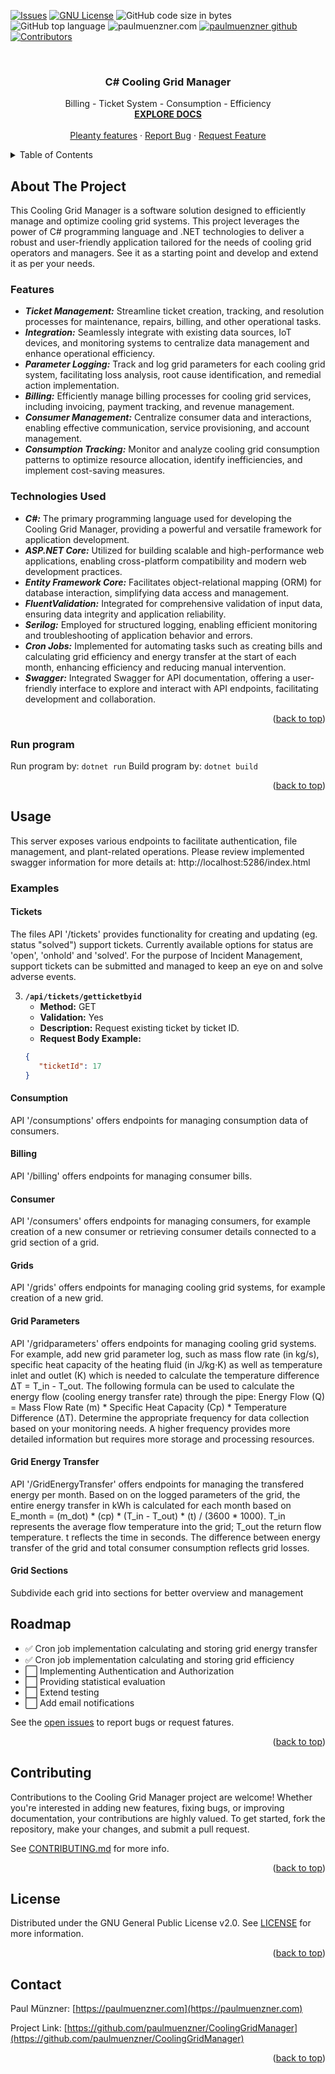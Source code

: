 <a name="readme-top"></a>


<!-- PROJECT SHIELDS -->
[![Issues][issues-shield]][issues-url]
[![GNU License][license-shield]][license-url]
![GitHub code size in bytes](https://img.shields.io/github/languages/code-size/paulmuenzner/CoolingGridManager)
![GitHub top language](https://img.shields.io/github/languages/top/paulmuenzner/CoolingGridManager)
![paulmuenzner.com](https://paulmuenzner.com)
[![paulmuenzner github][github-shield]][github-url] 
[![Contributors][contributors-shield]][contributors-url]



<!-- PROJECT LOGO -->
<br />
<div align="center">

  <h3 align="center">C# Cooling Grid Manager</h3>

  <p align="center">
    Billing - Ticket System - Consumption - Efficiency
    <br />
    <a href="#about-the-project"><strong>EXPLORE DOCS</strong></a>
    <br />
    <br />
    <a href="#about-the-project">Pleanty features</a>
    ·
    <a href="https://github.com/paulmuenzner/CoolingGridManager/issues">Report Bug</a>
    ·
    <a href="https://github.com/paulmuenzner/CoolingGridManager/issues">Request Feature</a>
  </p>
</div>


<!-- TABLE OF CONTENTS -->
<details>
  <summary>Table of Contents</summary>
  <ol>
    <li><a href="#about-the-project">About The Project</a></li>
    <li><a href="#usage">Usage</a></li>
    <li><a href="#roadmap">Roadmap</a></li>
    <li><a href="#contributing">Contributing</a></li>
    <li><a href="#license">License</a></li>
    <li><a href="#contact">Contact</a></li>
  </ol>
</details>



<!-- ABOUT THE PROJECT -->
## About The Project

This Cooling Grid Manager is a software solution designed to efficiently manage and optimize cooling grid systems. This project leverages the power of C# programming language and .NET technologies to deliver a robust and user-friendly application tailored for the needs of cooling grid operators and managers. See it as a starting point and develop and extend it as per your needs.


### Features
-   ***Ticket Management:*** Streamline ticket creation, tracking, and resolution processes for maintenance, repairs, billing, and other operational tasks.
-   ***Integration:*** Seamlessly integrate with existing data sources, IoT devices, and monitoring systems to centralize data management and enhance operational efficiency.
-   ***Parameter Logging:*** Track and log grid parameters for each cooling grid system, facilitating loss analysis, root cause identification, and remedial action implementation.
-   ***Billing:*** Efficiently manage billing processes for cooling grid services, including invoicing, payment tracking, and revenue management.
-   ***Consumer Management:*** Centralize consumer data and interactions, enabling effective communication, service provisioning, and account management.
-   ***Consumption Tracking:*** Monitor and analyze cooling grid consumption patterns to optimize resource allocation, identify inefficiencies, and implement cost-saving measures.



### Technologies Used

-   ***C#:*** The primary programming language used for developing the Cooling Grid Manager, providing a powerful and versatile framework for application development.
-   ***ASP.NET Core:*** Utilized for building scalable and high-performance web applications, enabling cross-platform compatibility and modern web development practices.
-   ***Entity Framework Core:*** Facilitates object-relational mapping (ORM) for database interaction, simplifying data access and management.
-   ***FluentValidation:*** Integrated for comprehensive validation of input data, ensuring data integrity and application reliability.
-   ***Serilog:*** Employed for structured logging, enabling efficient monitoring and troubleshooting of application behavior and errors.
-   ***Cron Jobs:*** Implemented for automating tasks such as creating bills and calculating grid efficiency and energy transfer at the start of each month, enhancing efficiency and reducing manual intervention.
-   ***Swagger:*** Integrated Swagger for API documentation, offering a user-friendly interface to explore and interact with API endpoints, facilitating development and collaboration.

<p align="right">(<a href="#readme-top">back to top</a>)</p>



### Run program

Run program by: `dotnet run` 
Build program by: `dotnet build` 


<p align="right">(<a href="#readme-top">back to top</a>)</p>




<!-- USAGE -->
## Usage

This server exposes various endpoints to facilitate authentication, file management, and plant-related operations.
Please review implemented swagger information for more details at: http://localhost:5286/index.html


### Examples 

#### Tickets

The files API '/tickets' provides functionality for creating and updating (eg. status "solved") support tickets.
Currently available options for status are 'open', 'onhold' and 'solved'.
For the purpose of Incident Management, support tickets can be submitted and managed to keep an eye on and solve adverse events.


3. **`/api/tickets/getticketbyid`**
   - **Method:** GET
   - **Validation:** Yes
   - **Description:** Request existing ticket by ticket ID.
    - **Request Body Example:**
     ```json
     {
        "ticketId": 17
     }
     ```



#### Consumption 

API '/consumptions' offers endpoints for managing consumption data of consumers.


#### Billing 

API '/billing' offers endpoints for managing consumer bills.


#### Consumer 

API '/consumers' offers endpoints for managing consumers, for example creation of a new consumer or retrieving consumer details connected to a grid section of a grid.


#### Grids 

API '/grids' offers endpoints for managing cooling grid systems, for example creation of a new grid.


#### Grid Parameters 

API '/gridparameters' offers endpoints for managing cooling grid systems. 
For example, add new grid parameter log, such as mass flow rate (in kg/s), specific heat capacity of the heating fluid (in J/kg⋅K) as well as temperature inlet and outlet (K) which is needed to calculate the temperature difference ΔT = T_in - T_out. The following formula can be used to calculate the energy flow (cooling energy transfer rate) through the pipe: Energy Flow (Q) = Mass Flow Rate (m) * Specific Heat Capacity (Cp) * Temperature Difference (ΔT). Determine the appropriate frequency for data collection based on your monitoring needs. A higher frequency provides more detailed information but requires more storage and processing resources.


#### Grid Energy Transfer 

API '/GridEnergyTransfer' offers endpoints for managing the transfered energy per month. Based on on the logged parameters of the grid, the entire energy transfer in kWh is calculated for each month based on E_month = (m_dot) * (cp) * (T_in - T_out) * (t) / (3600 * 1000). T_in represents the average flow temperature into the grid; T_out the return flow temperature. t reflects the time in seconds. The difference between energy transfer of the grid and total consumer consumption reflects grid losses.


#### Grid Sections 

Subdivide each grid into sections for better overview and management



<!-- ROADMAP -->
## Roadmap

-   ✅ Cron job implementation calculating and storing grid energy transfer
-   ✅ Cron job implementation calculating and storing grid efficiency
-   ⬜️ Implementing Authentication and Authorization 
-   ⬜️ Providing statistical evaluation
-   ⬜️ Extend testing
-   ⬜️ Add email notifications


See the [open issues](https://github.com/paulmuenzner/CoolingGridManager/issues) to report bugs or request fatures.

<p align="right">(<a href="#readme-top">back to top</a>)</p>



<!-- CONTRIBUTING -->
## Contributing

Contributions to the Cooling Grid Manager project are welcome! Whether you're interested in adding new features, fixing bugs, or improving documentation, your contributions are highly valued. To get started, fork the repository, make your changes, and submit a pull request. 

See [CONTRIBUTING.md](CONTRIBUTING.md) for more info.

<p align="right">(<a href="#readme-top">back to top</a>)</p>



<!-- LICENSE -->
## License

Distributed under the GNU General Public License v2.0. See [LICENSE](LICENSE.txt) for more information.

<p align="right">(<a href="#readme-top">back to top</a>)</p>



<!-- CONTACT -->
## Contact

Paul Münzner: [https://paulmuenzner.com](https://paulmuenzner.com) 

Project Link: [https://github.com/paulmuenzner/CoolingGridManager](https://github.com/paulmuenzner/CoolingGridManager)

<p align="right">(<a href="#readme-top">back to top</a>)</p>





<!-- MARKDOWN LINKS & IMAGES -->
<!-- https://www.markdownguide.org/basic-syntax/#reference-style-links -->
[golang-shield]: https://img.shields.io/badge/golang-black.svg?logo=go&logoColor=ffffff&colorB=00ADD8
[golang-url]: https://go.dev/
[aws-shield]: https://img.shields.io/badge/aws_s3-black.svg?logo=amazons3&logoColor=ffffff&colorB=569A31
[aws-url]: https://aws.github.io/aws-sdk-go-v2/docs/
[mongodb-shield]: https://img.shields.io/badge/mongodb-black.svg?logo=mongodb&logoColor=ffffff&colorB=47A248
[mongodb-url]: https://go.dev/
[github-shield]: https://img.shields.io/badge/paulmuenzner-black.svg?logo=github&logoColor=ffffff&colorB=000000
[github-url]: https://github.com/paulmuenzner?tab=repositories
[contributors-shield]: https://img.shields.io/github/contributors/paulmuenzner/CoolingGridManager.svg
[contributors-url]: https://github.com/paulmuenzner/CoolingGridManager/graphs/contributors
[issues-shield]: https://img.shields.io/github/issues/paulmuenzner/CoolingGridManager.svg
[issues-url]: https://github.com/paulmuenzner/CoolingGridManager/issues
[license-shield]: https://img.shields.io/badge/license-GPL_2.0-orange.svg?colorB=FF5733
[license-url]: https://github.com/paulmuenzner/CoolingGridManager/blob/master/LICENSE.txt
<!-- [website-shield]: https://img.shields.io/badge/www-paulmuenzner.com-blue
[website-url]: https://paulmuenzner.com -->

